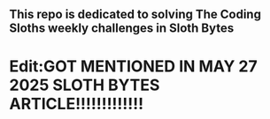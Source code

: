 ## This repo is dedicated to solving The Coding Sloths weekly challenges in Sloth Bytes
# Edit:GOT MENTIONED IN MAY 27 2025 SLOTH BYTES ARTICLE!!!!!!!!!!!!!
